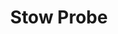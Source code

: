 ---
tag: m0402
codes:
- M402
title: Stow Probe
long: Stow the bed probe. The Z axis may raise up to make room for the probe to stow.
notes: Requires some kind of bed probe. This command has no visible effect for probes
  that don't move. They are just deactivated.
parameters: 
example: 
examples:
- pre: Stow the probe
  code: M402
---